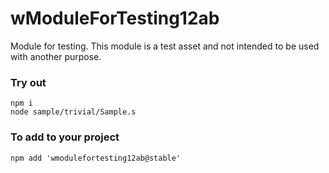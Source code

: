 # wModuleForTesting12ab

Module for testing. This module is a test asset and not intended to be used with another purpose.

### Try out

```
npm i
node sample/trivial/Sample.s
```

### To add to your project
```
npm add 'wmodulefortesting12ab@stable'
```


